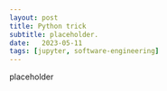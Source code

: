 ```yaml
---
layout: post
title: Python trick
subtitle: placeholder.
date:   2023-05-11
tags: [jupyter, software-engineering]
---
```


placeholder